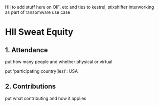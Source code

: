 HII to add stuff here on 
OIF, etc 
and ties to kestrel, stixshifter 
interworking as part of ransomware use case

# HII Sweat Equity

## 1. Attendance
put how many people and whether physical or virtual

put 'participating country(ies)': USA

## 2. Contributions
put what contributing and how it applies
